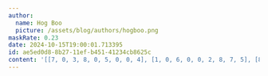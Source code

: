 ```yaml
---
author:
  name: Hog Boo
  picture: /assets/blog/authors/hogboo.png
maskRate: 0.23
date: 2024-10-15T19:00:01.713395
id: ae5ed0d8-8b27-11ef-b451-41234cb8625c
content: '[[7, 0, 3, 8, 0, 5, 0, 0, 4], [1, 0, 6, 0, 0, 2, 8, 7, 5], [8, 5, 4, 1, 7, 0, 3, 2, 9], [6, 3, 1, 9, 5, 0, 2, 4, 8], [2, 7, 5, 4, 3, 8, 9, 1, 6], [0, 4, 8, 2, 6, 1, 0, 5, 3], [4, 0, 7, 5, 2, 9, 6, 3, 0], [3, 0, 9, 7, 0, 4, 5, 8, 2], [0, 1, 2, 0, 8, 3, 4, 0, 7]]'
---
```


